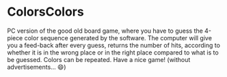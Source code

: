 # ColorsColors
PC version of the good old board game, where you have to guess the 4-piece color sequence generated by the software. 
The computer will give you a feed-back after every guess, returns the number of hits, 
according to whether it is in the wrong place or in the right place compared to what is to be guessed.
Colors can be repeated.
Have a nice game! (without advertisements... :smile:)

